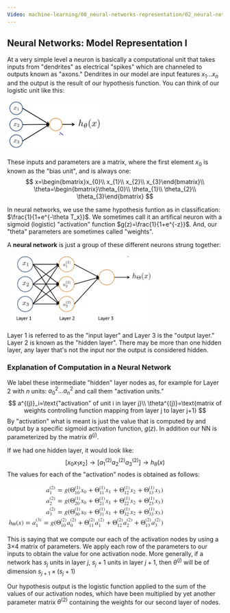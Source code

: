 ```yaml
---
Video: machine-learning/08_neural-networks-representation/02_neural-networks/01_model-representation-i.mp4
---
```


## Neural Networks: Model Representation I

At a very simple level a neuron is basically a computational unit that takes inputs from "dendrites" as electrical "spikes" which are channeled to outputs known as "axons."  Dendrites in our model are input features $x_1…x_n$ and the output is the result of our hypothesis function.  You can think of our logistic unit like this:

<img src="03-neural-networks-model-representation-i.assets/image-20210324070057451.png" alt="image-20210324070057451" style="zoom:33%;" />

These inputs and parameters are a matrix, where the first element $x_0$ is known as the "bias unit", and is always one:
$$
x=\begin{bmatrix}x_{0}\\ x_{1}\\ x_{2}\\ x_{3}\end{bmatrix}\\
\theta=\begin{bmatrix}\theta_{0}\\ \theta_{1}\\ \theta_{2}\\ \theta_{3}\end{bmatrix}
$$


In neural networks, we use the same hypothesis funtion as in classification: $\frac{1}{1+e^{-\theta T_x}}$. We sometimes call it an artifical neuron with a sigmoid (logistic) "activation" function $g(z)=\frac{1}{1+e^{-z}}$.  And, our "theta" parameters are sometimes called "weights".

A **neural network** is just a group of these different neurons strung together:

<img src="03-neural-networks-model-representation-i.assets/image-20210324070620461.png" alt="image-20210324070620461" style="zoom:33%;" />

Layer 1 is referred to as the "input layer" and Layer 3 is the "output layer."  Layer 2 is known as the "hidden layer".  There may be more than one hidden layer, any layer that's not the input nor the output is considered hidden.

### Explanation of Computation in a Neural Network

We label these intermediate "hidden" layer nodes as, for example for Layer 2 with $n$ units: $a^2_0…a^2_n$ and call them "activation units."
$$
a^{(j)}_i=\text{"activation" of unit i in layer j}\\
\theta^{(j)}=\text{matrix of weights controlling function mapping from layer j to layer j+1}
$$
By "activation" what is meant is just the value that is computed by and output by a specific sigmoid activation function, $g(z)$. In addition our NN is parameterized by the matrix $\theta^{(j)}$.

If we had one hidden layer, it would look like:
$$
[x_0x_1x_2]\rightarrow[a^{(2)}_1 a^{(2)}_2 a^{(2)}_3] \rightarrow h_\theta(x)
$$
The values for each of the "activation" nodes is obtained as follows:

<img src="03-neural-networks-model-representation-i.assets/image-20210323213608303.png" alt="image-20210323213608303" style="zoom:50%;" />

This is saying that we compute our each of the activation nodes by using a 3×4 matrix of parameters. We apply each row of the parameters to our inputs to obtain the value for one activation node. More generally, if a network has $s_j$ units in layer $j$, $s_j+1$ units in layer $j+1$, then $\theta^{(j)}$ will be of dimension $s_{j+1}\times(s_j+1)$

Our hypothesis output is the logistic function applied to the sum of the values of our activation nodes, which have been multiplied by yet another parameter matrix $\theta^{(2)}$ containing the weights for our second layer of nodes.

